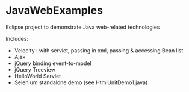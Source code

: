 JavaWebExamples
===============

Eclipse project to demonstrate Java web-related technologies

Includes:
- Velocity : with servlet, passing in xml, passing & accessing Bean list
- Ajax
- jQuery binding event-to-model
- jQuery Treeview
- HelloWorld Servlet
- Selenium standalone demo (see HtmlUnitDemo1.java)
